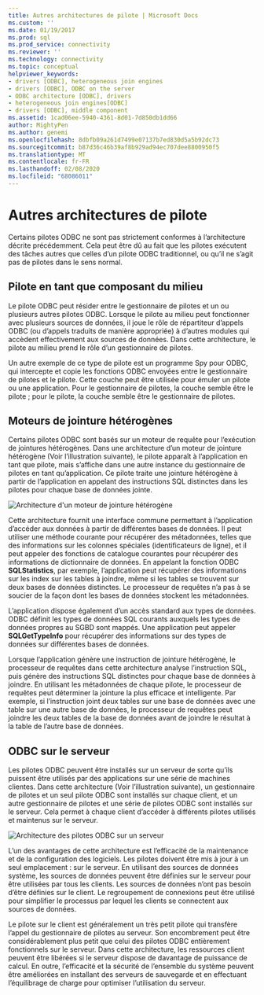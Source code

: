 ```yaml
---
title: Autres architectures de pilote | Microsoft Docs
ms.custom: ''
ms.date: 01/19/2017
ms.prod: sql
ms.prod_service: connectivity
ms.reviewer: ''
ms.technology: connectivity
ms.topic: conceptual
helpviewer_keywords:
- drivers [ODBC], heterogeneous join engines
- drivers [ODBC], ODBC on the server
- ODBC architecture [ODBC], drivers
- heterogeneous join engines[ODBC]
- drivers [ODBC], middle component
ms.assetid: 1cad06ee-5940-4361-8d01-7d850db1dd66
author: MightyPen
ms.author: genemi
ms.openlocfilehash: 8dbfb09a261d7499e07137b7ed830d5a5b92dc73
ms.sourcegitcommit: b87d36c46b39af8b929ad94ec707dee8800950f5
ms.translationtype: MT
ms.contentlocale: fr-FR
ms.lasthandoff: 02/08/2020
ms.locfileid: "68086011"
---
```

# <a name="other-driver-architectures"></a>Autres architectures de pilote
Certains pilotes ODBC ne sont pas strictement conformes à l’architecture décrite précédemment. Cela peut être dû au fait que les pilotes exécutent des tâches autres que celles d’un pilote ODBC traditionnel, ou qu’il ne s’agit pas de pilotes dans le sens normal.  
  
## <a name="driver-as-a-middle-component"></a>Pilote en tant que composant du milieu  
 Le pilote ODBC peut résider entre le gestionnaire de pilotes et un ou plusieurs autres pilotes ODBC. Lorsque le pilote au milieu peut fonctionner avec plusieurs sources de données, il joue le rôle de répartiteur d’appels ODBC (ou d’appels traduits de manière appropriée) à d’autres modules qui accèdent effectivement aux sources de données. Dans cette architecture, le pilote au milieu prend le rôle d’un gestionnaire de pilotes.  
  
 Un autre exemple de ce type de pilote est un programme Spy pour ODBC, qui intercepte et copie les fonctions ODBC envoyées entre le gestionnaire de pilotes et le pilote. Cette couche peut être utilisée pour émuler un pilote ou une application. Pour le gestionnaire de pilotes, la couche semble être le pilote ; pour le pilote, la couche semble être le gestionnaire de pilotes.  
  
## <a name="heterogeneous-join-engines"></a>Moteurs de jointure hétérogènes  
 Certains pilotes ODBC sont basés sur un moteur de requête pour l’exécution de jointures hétérogènes. Dans une architecture d’un moteur de jointure hétérogène (Voir l’illustration suivante), le pilote apparaît à l’application en tant que pilote, mais s’affiche dans une autre instance du gestionnaire de pilotes en tant qu’application. Ce pilote traite une jointure hétérogène à partir de l’application en appelant des instructions SQL distinctes dans les pilotes pour chaque base de données jointe.  
  
 ![Architecture d'un moteur de jointure hétérogène](../../odbc/reference/media/fig3-4.gif "fig3-4")  
  
 Cette architecture fournit une interface commune permettant à l’application d’accéder aux données à partir de différentes bases de données. Il peut utiliser une méthode courante pour récupérer des métadonnées, telles que des informations sur les colonnes spéciales (identificateurs de ligne), et il peut appeler des fonctions de catalogue courantes pour récupérer des informations de dictionnaire de données. En appelant la fonction ODBC **SQLStatistics**, par exemple, l’application peut récupérer des informations sur les index sur les tables à joindre, même si les tables se trouvent sur deux bases de données distinctes. Le processeur de requêtes n’a pas à se soucier de la façon dont les bases de données stockent les métadonnées.  
  
 L’application dispose également d’un accès standard aux types de données. ODBC définit les types de données SQL courants auxquels les types de données propres au SGBD sont mappés. Une application peut appeler **SQLGetTypeInfo** pour récupérer des informations sur des types de données sur différentes bases de données.  
  
 Lorsque l’application génère une instruction de jointure hétérogène, le processeur de requêtes dans cette architecture analyse l’instruction SQL, puis génère des instructions SQL distinctes pour chaque base de données à joindre. En utilisant les métadonnées de chaque pilote, le processeur de requêtes peut déterminer la jointure la plus efficace et intelligente. Par exemple, si l’instruction joint deux tables sur une base de données avec une table sur une autre base de données, le processeur de requêtes peut joindre les deux tables de la base de données avant de joindre le résultat à la table de l’autre base de données.  
  
## <a name="odbc-on-the-server"></a>ODBC sur le serveur  
 Les pilotes ODBC peuvent être installés sur un serveur de sorte qu’ils puissent être utilisés par des applications sur une série de machines clientes. Dans cette architecture (Voir l’illustration suivante), un gestionnaire de pilotes et un seul pilote ODBC sont installés sur chaque client, et un autre gestionnaire de pilotes et une série de pilotes ODBC sont installés sur le serveur. Cela permet à chaque client d’accéder à différents pilotes utilisés et maintenus sur le serveur.  
  
 ![Architecture des pilotes ODBC sur un serveur](../../odbc/reference/media/fig3-5.gif "FIG3-5")  
  
 L’un des avantages de cette architecture est l’efficacité de la maintenance et de la configuration des logiciels. Les pilotes doivent être mis à jour à un seul emplacement : sur le serveur. En utilisant des sources de données système, les sources de données peuvent être définies sur le serveur pour être utilisées par tous les clients. Les sources de données n’ont pas besoin d’être définies sur le client. Le regroupement de connexions peut être utilisé pour simplifier le processus par lequel les clients se connectent aux sources de données.  
  
 Le pilote sur le client est généralement un très petit pilote qui transfère l’appel du gestionnaire de pilotes au serveur. Son encombrement peut être considérablement plus petit que celui des pilotes ODBC entièrement fonctionnels sur le serveur. Dans cette architecture, les ressources client peuvent être libérées si le serveur dispose de davantage de puissance de calcul. En outre, l’efficacité et la sécurité de l’ensemble du système peuvent être améliorées en installant des serveurs de sauvegarde et en effectuant l’équilibrage de charge pour optimiser l’utilisation du serveur.
